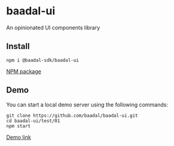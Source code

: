 # baadal-ui
An opinionated UI components library

## Install

```
npm i @baadal-sdk/baadal-ui
```

[NPM package](https://www.npmjs.com/package/@baadal-sdk/baadal-ui)

## Demo

You can start a local demo server using the following commands:
```
git clone https://github.com/baadal/baadal-ui.git
cd baadal-ui/test/01
npm start
```

[Demo link](https://baadal-ui.web.app/)
